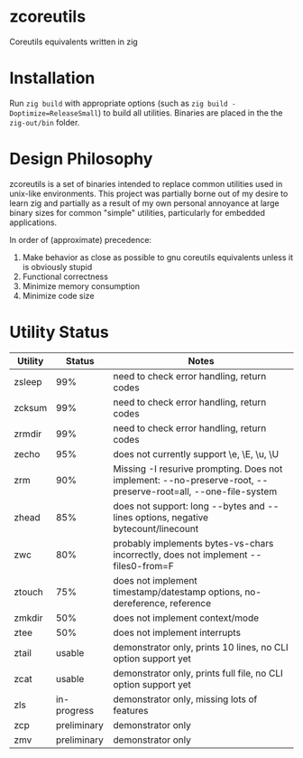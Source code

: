 # zcoreutils
Coreutils equivalents written in zig

# Installation
Run `zig build` with appropriate options (such as `zig build -Doptimize=ReleaseSmall`) to build all utilities.  Binaries are placed in the the `zig-out/bin` folder.

# Design Philosophy
zcoreutils is a set of binaries intended to replace common utilities used in unix-like environments.  This project was partially borne out of my desire to learn zig and partially as a result of my own personal annoyance at large binary sizes for common "simple" utilities, particularly for embedded applications.

In order of (approximate) precedence:

1. Make behavior as close as possible to gnu coreutils equivalents unless it is obviously stupid
2. Functional correctness
3. Minimize memory consumption
4. Minimize code size

# Utility Status
| Utility | Status      | Notes
| ------- | ----------- |----
| zsleep  | 99%         | need to check error handling, return codes
| zcksum  | 99%         | need to check error handling, return codes
| zrmdir  | 99%         | need to check error handling, return codes
| zecho   | 95%         | does not currently support \e, \E, \u, \U
| zrm     | 90%         | Missing -I resurive prompting. Does not implement: --no-preserve-root, --preserve-root=all, --one-file-system
| zhead   | 85%         | does not support: long --bytes and --lines options, negative bytecount/linecount
| zwc     | 80%         | probably implements bytes-vs-chars incorrectly, does not implement --files0-from=F
| ztouch  | 75%         | does not implement timestamp/datestamp options, no-dereference, reference
| zmkdir  | 50%         | does not implement context/mode
| ztee    | 50%         | does not implement interrupts
| ztail   | usable      | demonstrator only, prints 10 lines, no CLI option support yet
| zcat    | usable      | demonstrator only, prints full file, no CLI option support yet
| zls     | in-progress | demonstrator only, missing lots of features
| zcp     | preliminary | demonstrator only
| zmv     | preliminary | demonstrator only
